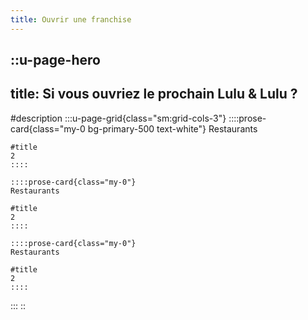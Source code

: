 ```yaml
---
title: Ouvrir une franchise
---
```


::u-page-hero
---
title: Si vous ouvriez le prochain Lulu & Lulu ?
---
#description
  :::u-page-grid{class="sm:grid-cols-3"}
    ::::prose-card{class="my-0 bg-primary-500 text-white"}
    Restaurants
    
    #title
    2
    ::::
  
    ::::prose-card{class="my-0"}
    Restaurants
    
    #title
    2
    ::::
  
    ::::prose-card{class="my-0"}
    Restaurants
    
    #title
    2
    ::::
  :::
::
